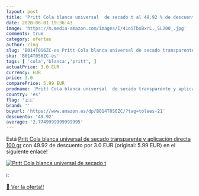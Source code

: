 ```yaml
---
layout: post
title: 'Pritt Cola blanca universal  de secado t al 49.92 % de descuento'
date: 2020-06-01 19:36:43
image: 'https://m.media-amazon.com/images/I/41oSTbxBxrL._SL200_.jpg'
comments: true
category: ofertas
author: ring
slug: 'B014T0S6ZC-es Pritt Cola blanca universal de secado transparente y...'
sku: 'B014T0S6ZC-es'
tags: [ 'cola','blanca','pritt', ]
actualPrice: 3.0 EUR
currency: EUR
price: 3.0
comparePrice: 5.99 EUR
prodname: 'Pritt Cola blanca universal  de secado transparente y aplicación directa  100 gr'
country: 'es'
flag: '🇪🇸'
brand: ''
buyurl: 'https://www.amazon.es/dp/B014T0S6ZC/?tag=tolees-21'
descuento: '49.92'
average: '2.7749999999999995'
---
```


Está [Pritt Cola blanca universal  de secado transparente y aplicación directa  100 gr](https://www.amazon.es/dp/B014T0S6ZC/?tag=tolees-21) con 49.92 de descuento por 3.0 EUR (original: 5.99 EUR) en el siguiente enlace!

[![Pritt Cola blanca universal  de secado t](https://m.media-amazon.com/images/I/41oSTbxBxrL._SL200_.jpg)](https://www.amazon.es/dp/B014T0S6ZC/?tag=tolees-21)

ℹ️:


[🛒 Ver la oferta!!](https://www.amazon.es/dp/B014T0S6ZC/?tag=tolees-21)
